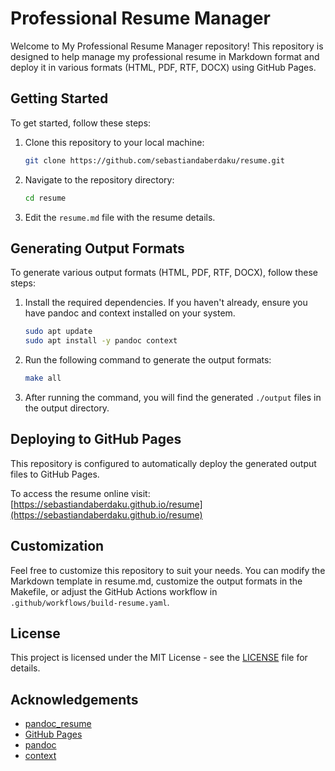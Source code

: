 # Professional Resume Manager

Welcome to My Professional Resume Manager repository! This repository is designed to help manage my professional resume in Markdown format and deploy it in various formats (HTML, PDF, RTF, DOCX) using GitHub Pages.

## Getting Started

To get started, follow these steps:

1. Clone this repository to your local machine:
    ```sh
    git clone https://github.com/sebastiandaberdaku/resume.git
    ```
2. Navigate to the repository directory:
    ```sh
    cd resume
    ```
3. Edit the `resume.md` file with the resume details.

## Generating Output Formats
To generate various output formats (HTML, PDF, RTF, DOCX), follow these steps:

1. Install the required dependencies. If you haven't already, ensure you have pandoc and context installed on your system.
    ```sh
    sudo apt update
    sudo apt install -y pandoc context
    ```
2. Run the following command to generate the output formats:
    ```sh
    make all
    ```
3. After running the command, you will find the generated `./output` files in the output directory.

## Deploying to GitHub Pages
This repository is configured to automatically deploy the generated output files to GitHub Pages.

To access the resume online visit: [https://sebastiandaberdaku.github.io/resume](https://sebastiandaberdaku.github.io/resume)

## Customization
Feel free to customize this repository to suit your needs. You can modify the Markdown template in resume.md, customize the output formats in the Makefile, or adjust the GitHub Actions workflow in `.github/workflows/build-resume.yaml`.

## License
This project is licensed under the MIT License - see the [LICENSE](./LICENSE) file for details.

## Acknowledgements
- [pandoc_resume](https://github.com/mszep/pandoc_resume)
- [GitHub Pages](https://pages.github.com/)
- [pandoc](https://pandoc.org/)
- [context](https://wiki.contextgarden.net/Main_Page)